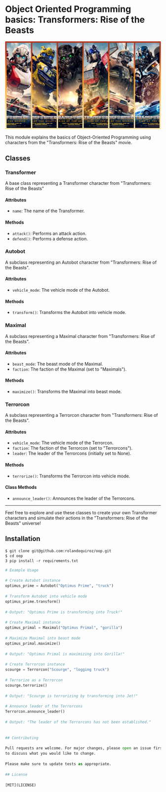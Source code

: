 # Object Oriented Programming basics: Transformers: Rise of the Beasts

![Transformers: Rise of the Beasts](images/poster.jpg)

This module explains the basics of Object-Oriented Programming using characters from the "Transformers: Rise of the Beasts" movie.

## Classes

### Transformer

A base class representing a Transformer character from "Transformers: Rise of the Beasts"

#### Attributes

- `name`: The name of the Transformer.

#### Methods

- `attack()`: Performs an attack action.
- `defend()`: Performs a defense action.

### Autobot

A subclass representing an Autobot character from "Transformers: Rise of the Beasts".

#### Attributes

- `vehicle_mode`: The vehicle mode of the Autobot.

#### Methods

- `transform()`: Transforms the Autobot into vehicle mode.

### Maximal

A subclass representing a Maximal character from "Transformers: Rise of the Beasts".

#### Attributes

- `beast_mode`: The beast mode of the Maximal.
- `faction`: The faction of the Maximal (set to "Maximals").

#### Methods

- `maximize()`: Transforms the Maximal into beast mode.

### Terrorcon

A subclass representing a Terrorcon character from "Transformers: Rise of the Beasts".

#### Attributes

- `vehicle_mode`: The vehicle mode of the Terrorcon.
- `faction`: The faction of the Terrorcon (set to "Terrorcons").
- `leader`: The leader of the Terrorcons (initially set to None).

#### Methods

- `terrorize()`: Transforms the Terrorcon into vehicle mode.

#### Class Methods

- `announce_leader()`: Announces the leader of the Terrorcons.

---

Feel free to explore and use these classes to create your own Transformer characters and simulate their actions in the "Transformers: Rise of the Beasts" universe!



## Installation

```
$ git clone git@github.com:rolandoquiroz/oop.git
$ cd oop
3 pip install -r requirements.txt
```

```python
# Example Usage

# Create Autobot instance
optimus_prime = Autobot("Optimus Prime", "truck")

# Transform Autobot into vehicle mode
optimus_prime.transform()

# Output: "Optimus Prime is transforming into Truck!"

# Create Maximal instance
optimus_primal = Maximal("Optimus Primal", "gorilla")

# Maximize Maximal into beast mode
optimus_primal.maximize()

# Output: "Optimus Primal is maximizing into Gorilla!"

# Create Terrorcon instance
scourge = Terrorcon("Scourge", "logging truck")

# Terrorize as a Terrorcon
scourge.terrorize()

# Output: "Scourge is terrorizing by transforming into Jet!"

# Announce leader of the Terrorcons
Terrorcon.announce_leader()

# Output: "The leader of the Terrorcons has not been established."


## Contributing

Pull requests are welcome. For major changes, please open an issue first
to discuss what you would like to change.

Please make sure to update tests as appropriate.

## License

[MIT](LICENSE)